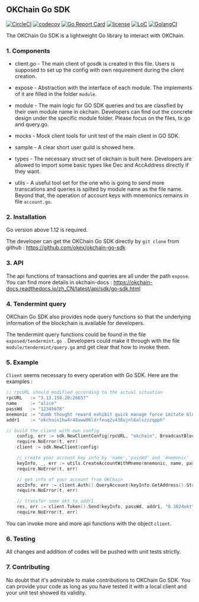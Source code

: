 ## OKChain Go SDK

[![CircleCI](https://circleci.com/gh/okex/okchain-go-sdk/tree/master.svg?style=shield)](https://circleci.com/gh/okex/okchain-go-sdk/tree/master)
[![codecov](https://codecov.io/gh/okex/okchain-go-sdk/branch/master/graph/badge.svg)](https://codecov.io/gh/okex/okchain-go-sdk)
[![Go Report Card](https://goreportcard.com/badge/github.com/okex/okchain-go-sdk)](https://goreportcard.com/report/github.com/okex/okchain-go-sdk)
[![license](https://img.shields.io/github/license/okex/okchain-go-sdk.svg)](https://github.com/okex/okchain-go-sdk/blob/master/LICENSE)
[![LoC](https://tokei.rs/b1/github/okex/okchain-go-sdk)](https://github.com/okex/okchain-go-sdk)
[![GolangCI](https://golangci.com/badges/github.com/okex/okchain-go-sdk.svg)](https://golangci.com/r/github.com/okex/okchain-go-sdk)

The OKChain Go SDK is a lightweight Go library to interact with OKChain.

### 1. Components

- client.go - The main client of gosdk is created in this file. Users is supposed to set up the config with own requirement during the client creation.
- expose - Abstraction with the interface of each module. The implements of it are filled in the folder `module`.

- module - The main logic for GO SDK queries and txs are classfied by their own module name in okchain. Developers can find out the concrete design under the specific module folder. Please focus on the files, tx.go and query.go. 
- mocks - Mock client tools for unit test of the main client in GO SDK.
- sample - A clear short user guild is showed here.
-  types - The necessary struct set of okchain is built here. Developers are allowed to import some basic types like Dec and AccAddress directly if they want.
- utils -  A useful tool set for the one who is going to send more transcations and queries is spilted by module name as the file name. Beyond that, the operation of account keys with mnemonics remains in file `account.go`.

### 2. Installation

Go version above 1.12 is required.

The developer can get the OKChain Go SDK directly by `git clone` from github : https://github.com/okex/okchain-go-sdk

### 3. API

The api functions of transactions and queries are all under the path `expose`. You can find more details in okchain-docs : https://okchain-docs.readthedocs.io/zh_CN/latest/api/sdk/go-sdk.html

### 4. Tendermint query

OKChain Go SDK also provides node query functions so that the underlying information of the blockchain is available for developers.

The tendermint query functions could be found in the file `exposed/tendermint.go `. Developers could make it through with the file `module/tendermint/query.go` and get clear that how to invoke them.

### 5. Example

`Client` seems necessary to every operation with Go SDK. Here are the examples :

```go
// rpcURL should modified according to the actual situation
rpcURL	 := "3.13.150.20:26657"
name     := "alice"
passWd   := "12345678"
mnemonic := "dumb thought reward exhibit quick manage force imitate blossom vendor ketchup sniff"
addr1    := "okchain1hw4r48aww06ldrfeuq2v438ujnl6alszzzqpph"

// build the client with own config
	config, err := sdk.NewClientConfig(rpcURL, "okchain", BroadcastBlock, "0.01okt", 20000)
	require.NoError(t, err)
	client := sdk.NewClient(config)

	// create your account key info by 'name','passWd' and 'mnemonic'
	keyInfo, _, err := utils.CreateAccountWithMnemo(mnemonic, name, passWd)
	require.NoError(t, err)

	// get info of your account from OKChain
	accInfo, err := client.Auth().QueryAccount(keyInfo.GetAddress().String())
	require.NoError(t, err)

	// transfer some okt to addr1
	res, err := client.Token().Send(keyInfo, passWd, addr1, "0.1024okt", "my memno", accInfo.GetAccountNumber(), accInfo.GetSequence())
	require.NoError(t, err)
```

You can invoke more and more api functions with the object `client`.

### 6. Testing

All changes and addition of codes will be pushed with unit tests strictly. 

### 7. Contributing

No doubt that it's admirable to make contributions to OKChain Go SDK. You can provide your code as long as you have tested it with a local client and your unit test showed its validity.  


